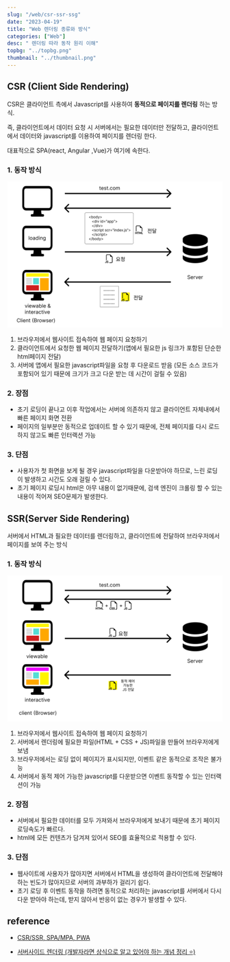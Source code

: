 ```yaml
---
slug: "/web/csr-ssr-ssg"
date: "2023-04-19"
title: "Web 렌더링 종류와 방식"
categories: ["Web"]
desc: " 렌더링 따라 동작 원리 이해"
topbg: "../topbg.png"
thumbnail: "../thumbnail.png"
---
```


## CSR (Client Side Rendering)

CSR은 클라이언트 측에서 Javascript를 사용하여 **동적으로 페이지를 렌더링** 하는 방식.

즉, 클라이언트에서 데이터 요청 시 서버에서는 필요한 데이터만 전달하고, 클라이언트에서 데이터와 javascript를 이용하여 페이지를 렌더링 한다.

대표적으로 SPA(react, Angular ,Vue)가 여기에 속한다.

### 1. 동작 방식

![csr 동작 순서](csr.png)

1. 브라우저에서 웹사이트 접속하여 웹 페이지 요청하기
2. 클라이언트에서 요청한 웹 페이지 전달하기(앱에서 필요한 js 링크가 포함된 단순한 html페이지 전달)
3. 서버에 앱에서 필요한 javascript파일을 요청 후 다운로드 받음 (모든 소스 코드가 포함되어 있기 때문에 크기가 크고 다운 받는 데 시간이 걸릴 수 있음)

### 2. 장점

- 초기 로딩이 끝나고 이후 작업에서는 서버에 의존하지 않고 클라이언트 자체내에서 빠른 페이지 화면 전환
- 페이지의 일부분만 동적으로 업데이트 할 수 있기 때문에, 전체 페이지를 다시 로드하지 않고도 빠른 인터랙션 가능

### 3. 단점

- 사용자가 첫 화면을 보게 될 경우 javascript파일을 다운받아야 하므로, 느린 로딩이 발생하고 시간도 오래 걸릴 수 있다.
- 초기 페이지 로딩시 html은 아무 내용이 없기때문에, 검색 엔진이 크롤링 할 수 있는 내용이 적어져 SEO문제가 발생한다.

## SSR(Server Side Rendering)

서버에서 HTML과 필요한 데이터를 렌더링하고, 클라이언트에 전달하여 브라우저에서 페이지를 보여 주는 방식

### 1. 동작 방식

![ssr 동작 순서](ssr.png)

1. 브라우저에서 웹사이트 접속하여 웹 페이지 요청하기
2. 서버에서 렌더링에 필요한 파일(HTML + CSS + JS)파일을 만들어 브라우저에게 보냄
3. 브라우저에서는 로딩 없이 페이지가 표시되지만, 이벤트 같은 동적으로 조작은 불가능
4. 서버에서 동적 제어 가능한 javascript를 다운받으면 이벤트 동작할 수 있는 인터랙션이 가능

### 2. 장점

- 서버에서 필요한 데이터를 모두 가져와서 브라우저에게 보내기 때문에 초기 페이지 로딩속도가 빠르다.
- html에 모든 컨텐츠가 담겨져 있어서 SEO를 효율적으로 적용할 수 있다.

### 3. 단점

- 웹사이트에 사용자가 많아지면 서버에서 HTML을 생성하여 클라이언트에 전달해야 하는 빈도가 많아지므로 서버의 과부하가 걸리기 쉽다.
- 초기 로딩 후 이벤트 동작을 하려면 동적으로 처리하는 javascript를 서버에서 다시 다운 받아야 하는데, 받지 않아서 반응이 없는 경우가 발생할 수 있다.

## reference

- [CSR/SSR, SPA/MPA, PWA](https://tech.weperson.com/wedev/frontend/csr-ssr-spa-mpa-pwa/#csr-client-side-rendering-vs-ssr-server-side-rendering)

- [서버사이드 렌더링 (개발자라면 상식으로 알고 있어야 하는 개념 정리 ⭐️)](https://www.youtube.com/watch?v=iZ9csAfU5Os&t=196s)
